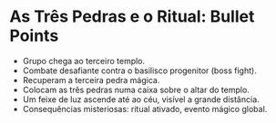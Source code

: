 # As Três Pedras e o Ritual: Bullet Points

- Grupo chega ao terceiro templo.
- Combate desafiante contra o basilisco progenitor (boss fight).
- Recuperam a terceira pedra mágica.
- Colocam as três pedras numa caixa sobre o altar do templo.
- Um feixe de luz ascende até ao céu, visível a grande distância.
- Consequências misteriosas: ritual ativado, evento mágico global.
